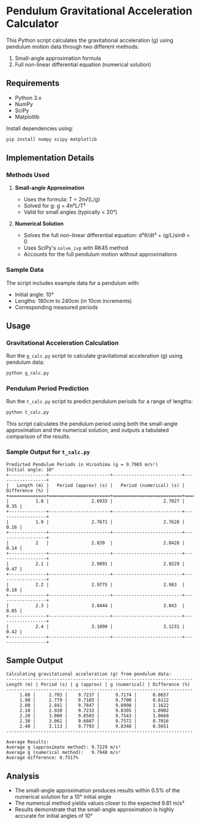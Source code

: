 # Pendulum Gravitational Acceleration Calculator

This Python script calculates the gravitational acceleration (g) using pendulum motion data through two different methods:

1. Small-angle approximation formula
2. Full non-linear differential equation (numerical solution)

## Requirements

- Python 3.x
- NumPy
- SciPy
- Matplotlib

Install dependencies using:

```bash
pip install numpy scipy matplotlib
```

## Implementation Details

### Methods Used

1. **Small-angle Approximation**

   - Uses the formula: T = 2π√(L/g)
   - Solved for g: g = 4π²L/T²
   - Valid for small angles (typically < 20°)

2. **Numerical Solution**
   - Solves the full non-linear differential equation: d²θ/dt² + (g/L)sinθ = 0
   - Uses SciPy's `solve_ivp` with RK45 method
   - Accounts for the full pendulum motion without approximations

### Sample Data

The script includes example data for a pendulum with:

- Initial angle: 10°
- Lengths: 180cm to 240cm (in 10cm increments)
- Corresponding measured periods

## Usage

### Gravitational Acceleration Calculation

Run the `g_calc.py` script to calculate gravitational acceleration (g) using pendulum data:

```bash
python g_calc.py
```

### Pendulum Period Prediction

Run the `t_calc.py` script to predict pendulum periods for a range of lengths:

```bash
python t_calc.py
```

This script calculates the pendulum period using both the small-angle approximation and the numerical solution, and outputs a tabulated comparison of the results.

### Sample Output for `t_calc.py`

```
Predicted Pendulum Periods in Hiroshima (g = 9.7965 m/s²)
Initial angle: 10°
+--------------+-----------------------+--------------------------+------------------+
|   Length (m) |   Period (approx) (s) |   Period (numerical) (s) |   Difference (%) |
+==============+=======================+==========================+==================+
|          1.8 |                2.6933 |                   2.7027 |             0.35 |
+--------------+-----------------------+--------------------------+------------------+
|          1.9 |                2.7671 |                   2.7628 |             0.16 |
+--------------+-----------------------+--------------------------+------------------+
|          2   |                2.839  |                   2.8428 |             0.14 |
+--------------+-----------------------+--------------------------+------------------+
|          2.1 |                2.9091 |                   2.9229 |             0.47 |
+--------------+-----------------------+--------------------------+------------------+
|          2.2 |                2.9775 |                   2.983  |             0.18 |
+--------------+-----------------------+--------------------------+------------------+
|          2.3 |                3.0444 |                   3.043  |             0.05 |
+--------------+-----------------------+--------------------------+------------------+
|          2.4 |                3.1099 |                   3.1231 |             0.42 |
+--------------+-----------------------+--------------------------+------------------+
```

## Sample Output

```
Calculating gravitational acceleration (g) from pendulum data:
----------------------------------------------------------------------
Length (m) | Period (s) | g (approx) | g (numerical) | Difference (%)
----------------------------------------------------------------------
     1.80 |     2.703 |    9.7237 |      9.7174 |      0.0657
     1.90 |     2.779 |    9.7103 |      9.7700 |      0.6112
     2.00 |     2.841 |    9.7847 |      9.8998 |      1.1622
     2.10 |     2.920 |    9.7233 |      9.8305 |      1.0902
     2.20 |     3.000 |    9.6503 |      9.7543 |      1.0660
     2.30 |     3.061 |    9.6887 |      9.7572 |      0.7016
     2.40 |     3.113 |    9.7793 |      9.8348 |      0.5651
----------------------------------------------------------------------

Average Results:
Average g (approximate method): 9.7229 m/s²
Average g (numerical method):   9.7948 m/s²
Average difference: 0.7517%
```

## Analysis

- The small-angle approximation produces results within 0.5% of the numerical solution for a 10° initial angle
- The numerical method yields values closer to the expected 9.81 m/s²
- Results demonstrate that the small-angle approximation is highly accurate for initial angles of 10°

